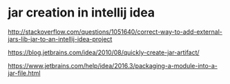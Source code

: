 
# jar creation in intellij idea

http://stackoverflow.com/questions/1051640/correct-way-to-add-external-jars-lib-jar-to-an-intellij-idea-project

https://blog.jetbrains.com/idea/2010/08/quickly-create-jar-artifact/

https://www.jetbrains.com/help/idea/2016.3/packaging-a-module-into-a-jar-file.html
